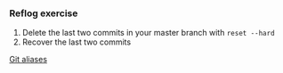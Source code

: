 ### Reflog exercise

1. Delete the last two commits in your master branch with `reset --hard`
2. Recover the last two commits

[Git aliases](../docs/aliases.md)